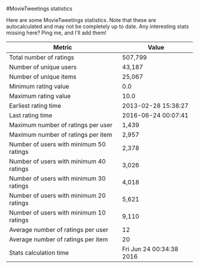 #MovieTweetings statistics

Here are some MovieTweetings statistics. Note that these are autocalculated and may not be completely up to date. Any interesting stats missing here? Ping me, and I'll add them!

Metric | Value
--- | ---
Total number of ratings                 | 507,799
Number of unique users                  | 43,187
Number of unique items                  | 25,067
Minimum rating value                    | 0.0
Maximum rating value                    | 10.0
Earliest rating time                    | 2013-02-28 15:38:27
Last rating time                        | 2016-06-24 00:07:41
Maximum number of ratings per user      | 1,439
Maximum number of ratings per item      | 2,957
Number of users with minimum 50 ratings | 2,378
Number of users with minimum 40 ratings | 3,026
Number of users with minimum 30 ratings | 4,018
Number of users with minimum 20 ratings | 5,621
Number of users with minimum 10 ratings | 9,110
Average number of ratings per user      | 12
Average number of ratings per item      | 20
Stats calculation time                  | Fri Jun 24 00:34:38 2016


